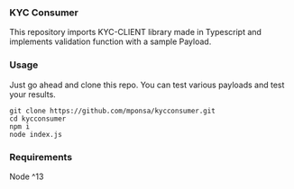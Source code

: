 ### KYC Consumer

This repository imports KYC-CLIENT library made in Typescript and implements validation function with a sample Payload.


### Usage

Just go ahead and clone this repo. You can test various payloads and test your results.

````
git clone https://github.com/mponsa/kycconsumer.git
cd kycconsumer
npm i
node index.js
````

### Requirements

Node ^13